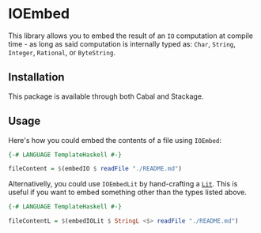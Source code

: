 # IOEmbed
This library allows you to embed the result of an `IO` computation at compile time - as long as said computation is internally typed as: `Char`, `String`, `Integer`, `Rational`, or `ByteString`.

## Installation
This package is available through both Cabal and Stackage.

## Usage
Here's how you could embed the contents of a file using `IOEmbed`:

```haskell
{-# LANGUAGE TemplateHaskell #-}

fileContent = $(embedIO $ readFile "./README.md")
```

Alternativelly, you could use `IOEmbedLit` by hand-crafting a [`Lit`](https://hackage.haskell.org/package/template-haskell-2.22.0.0/docs/Language-Haskell-TH-Syntax.html#t:Lit). This is useful if you want to embed something other than the types listed above.

```haskell
{-# LANGUAGE TemplateHaskell #-}

fileContentL = $(embedIOLit $ StringL <$> readFile "./README.md")
```
